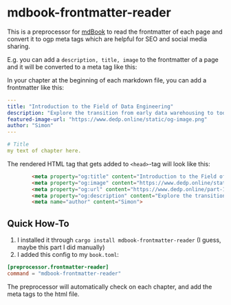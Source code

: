 # mdbook-frontmatter-reader

This is a preprocessor for [mdBook](https://github.com/rust-lang/mdBook/) to read the frontmatter of each page and convert it to ogp meta tags which are helpful for SEO and social media sharing.

E.g. you can add a `description, title, image` to the frontmatter of a page and it will be converted to a meta tag like this:


In your chapter at the beginning of each markdown file, you can add a frontmatter like this:
```yaml
---
title: "Introduction to the Field of Data Engineering"
description: "Explore the transition from early data warehousing to today's advanced cloud computing, AI hype, and modern data stacks in data engineering. This chapter provides a concise overview of the field's evolution, key advancements, and current challenges, along with practical strategies for navigating the complex landscape, crafted by an industry pioneer for data engineers at all levels."
featured-image-url: "https://www.dedp.online/static/og-image.png"
author: "Simon"
---

# Title 
my text of chapter here.
```

The rendered HTML tag that gets added to `<head>`-tag will look like this:
```html
        <meta property="og:title" content="Introduction to the Field of Data Engineering">
        <meta property="og:image" content="https://www.dedp.online/static/og-image.png">
        <meta property="og:url" content="https://www.dedp.online/part-1/1-introduction/_intro-data-engineering.html">
        <meta property="og:description" content="Explore the transition from early data warehousing to today's advanced cloud computing, AI hype, and modern data stacks in data engineering. This chapter provides a concise overview of the field's evolution, key advancements, and current challenges, along with practical strategies for navigating the complex landscape, crafted by an industry pioneer for data engineers at all levels.">
        <meta name="author" content="Simon">
```

## Quick How-To

1. I installed it through `cargo install mdbook-frontmatter-reader` (I guess, maybe this part I did manually)
2. I added this config to my `book.toml`:

```toml
[preprocessor.frontmatter-reader]
command = "mdbook-frontmatter-reader"
```

The preprocessor will automatically check on each chapter, and add the meta tags to the html file.
